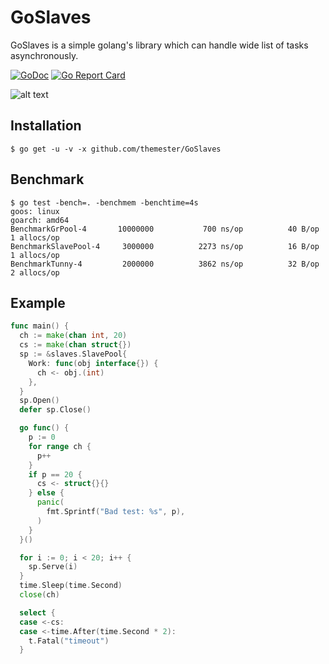 # GoSlaves

GoSlaves is a simple golang's library which can handle wide list of tasks asynchronously.

[![GoDoc](https://godoc.org/github.com/themester/GoSlaves?status.svg)](https://godoc.org/github.com/themester/GoSlaves)
[![Go Report Card](https://goreportcard.com/badge/github.com/themester/goslaves)](https://goreportcard.com/report/github.com/themester/goslaves)

![alt text](https://raw.githubusercontent.com/themester/GoSlaves/master/logo.png)

Installation
------------

```
$ go get -u -v -x github.com/themester/GoSlaves
```

Benchmark
---------

```
$ go test -bench=. -benchmem -benchtime=4s
goos: linux
goarch: amd64
BenchmarkGrPool-4      	10000000	       700 ns/op	      40 B/op	       1 allocs/op
BenchmarkSlavePool-4   	 3000000	      2273 ns/op	      16 B/op	       1 allocs/op
BenchmarkTunny-4       	 2000000	      3862 ns/op	      32 B/op	       2 allocs/op
```

Example
-------
```go
func main() {
  ch := make(chan int, 20)
  cs := make(chan struct{})
  sp := &slaves.SlavePool{
    Work: func(obj interface{}) {
      ch <- obj.(int)
    },
  }
  sp.Open()
  defer sp.Close()

  go func() {
    p := 0
    for range ch {
      p++
    }
    if p == 20 {
      cs <- struct{}{}
    } else {
      panic(
        fmt.Sprintf("Bad test: %s", p),
      )
    }
  }()

  for i := 0; i < 20; i++ {
    sp.Serve(i)
  }
  time.Sleep(time.Second)
  close(ch)

  select {
  case <-cs:
  case <-time.After(time.Second * 2):
    t.Fatal("timeout")
  }

```
